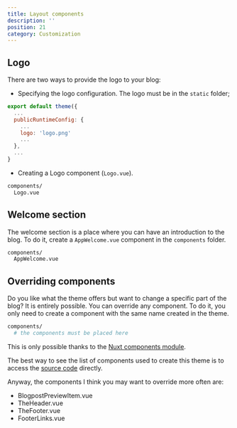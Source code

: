 ```yaml
---
title: Layout components
description: ''
position: 21
category: Customization
---
```


## Logo
There are two ways to provide the logo to your blog:

- Specifying the logo configuration. The logo must be in the `static` folder;

```js
export default theme({
  ...
  publicRuntimeConfig: {
    ...
    logo: 'logo.png'
    ...
  },
  ...
}
```

- Creating a Logo component (`Logo.vue`).

```bash
components/
  Logo.vue
```

## Welcome section

The welcome section is a place where you can have an introduction to the blog. To do it, create a `AppWelcome.vue` component in the `components` folder.

```bash
components/
  AppWelcome.vue
```

## Overriding components

Do you like what the theme offers but want to change a specific part of the blog? It is entirely possible. You can override any component. To do it, you only need to create a component with the same name created in the theme.

```bash
components/
  # the components must be placed here
```
This is only possible thanks to the [Nuxt components module](https://github.com/nuxt/components).

The best way to see the list of components used to create this theme is to access the [source code](https://github.com/jsilva-pt/nuxt-content-theme-blog/tree/main/packages/nuxt-content-theme-blog/components) directly.

Anyway, the components I think you may want to override more often are:
- BlogpostPreviewItem.vue
- TheHeader.vue
- TheFooter.vue
- FooterLinks.vue
